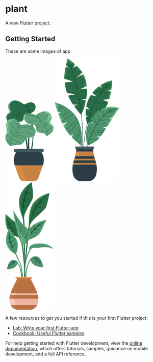 # plant

A new Flutter project.

## Getting Started

These are some images of app

<!-- ![Alt text](./assets/images/plant-one.png.png)
![Alt text](./assets/images/plant-two.png.png)
![Alt text](./assets/images/plant-three.png.png) -->

<p >
  <img src="./assets/images/plant-one.png" width="30%" />
  <img src="./assets/images/plant-two.png" width="40%" />
  <img src="./assets/images/plant-three.png" width="30%" />
</p>

<!-- This project is a starting point for a Flutter application. -->

A few resources to get you started if this is your first Flutter project:





- [Lab: Write your first Flutter app](https://docs.flutter.dev/get-started/codelab)
- [Cookbook: Useful Flutter samples](https://docs.flutter.dev/cookbook)

For help getting started with Flutter development, view the
[online documentation](https://docs.flutter.dev/), which offers tutorials,
samples, guidance on mobile development, and a full API reference.
